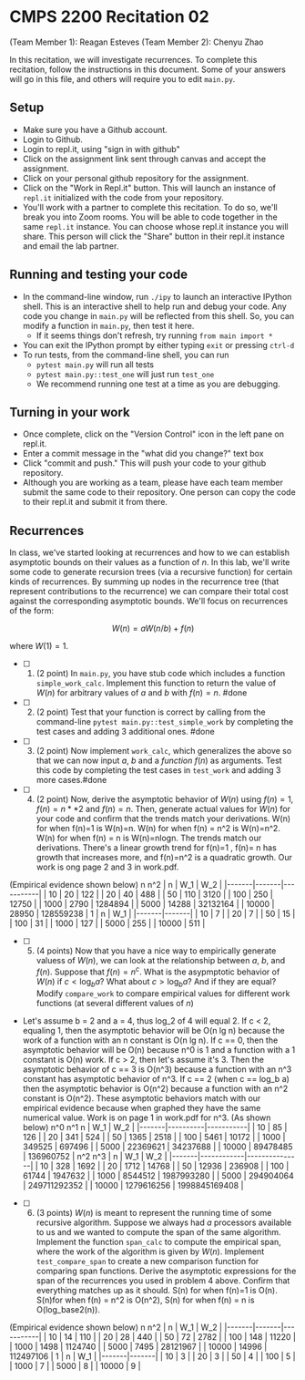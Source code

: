 # CMPS 2200  Recitation 02

(Team Member 1): Reagan Esteves 
(Team Member 2): Chenyu Zhao

In this recitation, we will investigate recurrences. 
To complete this recitation, follow the instructions in this document. Some of your answers will go in this file, and others will require you to edit `main.py`.


## Setup
- Make sure you have a Github account.
- Login to Github.
- Login to repl.it, using "sign in with github"
- Click on the assignment link sent through canvas and accept the assignment.
- Click on your personal github repository for the assignment.
- Click on the "Work in Repl.it" button. This will launch an instance of `repl.it` initialized with the code from your repository.
- You'll work with a partner to complete this recitation. To do so, we'll break you into Zoom rooms. You will be able to code together in the same `repl.it` instance. You can choose whose repl.it instance you will share. This person will click the "Share" button in their repl.it instance and email the lab partner.

## Running and testing your code
- In the command-line window, run `./ipy` to launch an interactive IPython shell. This is an interactive shell to help run and debug your code. Any code you change in `main.py` will be reflected from this shell. So, you can modify a function in `main.py`, then test it here.
  + If it seems things don't refresh, try running `from main import *`
- You can exit the IPython prompt by either typing `exit` or pressing `ctrl-d`
- To run tests, from the command-line shell, you can run
  + `pytest main.py` will run all tests
  + `pytest main.py::test_one` will just run `test_one`
  + We recommend running one test at a time as you are debugging.

## Turning in your work

- Once complete, click on the "Version Control" icon in the left pane on repl.it.
- Enter a commit message in the "what did you change?" text box
- Click "commit and push." This will push your code to your github repository.
- Although you are working as a team, please have each team member submit the same code to their repository. One person can copy the code to their repl.it and submit it from there.

## Recurrences

In class, we've started looking at recurrences and how to we can establish asymptotic bounds on their values as a function of $n$. In this lab, we'll write some code to generate recursion trees (via a recursive function) for certain kinds of recurrences. By summing up nodes in the recurrence tree (that represent contributions to the recurrence) we can compare their total cost against the corresponding asymptotic bounds. We'll focus on  recurrences of the form:

$$ W(n) = aW(n/b) + f(n) $$

where $W(1) = 1$.

- [ ] 1. (2 point) In `main.py`, you have stub code which includes a function `simple_work_calc`. Implement this function to return the value of $W(n)$ for arbitrary values of $a$ and $b$ with $f(n)=n$. #done 

- [ ] 2. (2 point) Test that your function is correct by calling from the command-line `pytest main.py::test_simple_work` by completing the test cases and adding 3 additional ones. #done

- [ ] 3. (2 point) Now implement `work_calc`, which generalizes the above so that we can now input $a$, $b$ and a *function* $f(n)$ as arguments. Test this code by completing the test cases in `test_work` and adding 3 more cases.#done

- [ ] 4. (2 point) Now, derive the asymptotic behavior of $W(n)$ using $f(n) = 1$, $f(n) = n**2$ and $f(n) = n$. Then, generate actual values for $W(n)$ for your code and confirm that the trends match your derivations.
   W(n) for when f(n)=1 is W(n)=n. W(n) for when f(n) = n^2 is W(n)=n^2. W(n) for when f(n) = n is W(n)=nlogn. The trends match our derivations. There's a linear growth trend for f(n)=1 , f(n)= n has growth that increases more, and f(n)=n^2 is a quadratic growth. Our work is ong page 2 and 3 in work.pdf.
  
(Empirical evidence shown below)
              n          n^2
|     n |   W_1 |       W_2 |
|-------|-------|-----------|
|    10 |    20 |       122 |
|    20 |    40 |       488 |
|    50 |   110 |      3120 |
|   100 |   250 |     12750 |
|  1000 |  2790 |   1284894 |
|  5000 | 14288 |  32132164 |
| 10000 | 28950 | 128559238 |
              1
|     n |   W_1 |
|-------|-------|
|    10 |     7 |
|    20 |     7 |
|    50 |    15 |
|   100 |    31 |
|  1000 |   127 |
|  5000 |   255 |
| 10000 |   511 |

- [ ] 5. (4 points) Now that you have a nice way to empirically generate valuess of $W(n)$, we can look at the relationship between $a$, $b$, and $f(n)$. Suppose that $f(n) = n^c$. What is the asypmptotic behavior of $W(n)$ if $c < \log_b a$? What about $c > \log_b a$? And if they are equal? Modify `compare_work` to compare empirical values for different work functions (at several different values of $n$) 
- 
  Let's assume b = 2 and a = 4, thus log_2 of 4 will equal 2. If c < 2, equaling 1, then the asymptotic behavior will be O(n lg n) because the work of a function with an n constant is O(n lg n). If c == 0, then the asymptotic behavior will be O(n) because n^0 is 1 and a function with a 1 constant is O(n) work. If c > 2, then let's assume it's 3. Then the asymptotic behavior of c == 3 is O(n^3) because a function with an n^3 constant has asymptotic behavior of n^3. If c == 2 (when c == log_b a) then the asymptotic behavior is O(n^2) because a function with an n^2 constant is O(n^2). These asymptotic behaviors match with our empirical evidence because when graphed they have the same numerical value. Work is on page 1 in work.pdf for n^3.
(As shown below)
                n^0        n^1
      n |      W_1 |       W_2 |
|-------|----------|-----------|
|    10 |       85 |       126 |
|    20 |      341 |       524 |
|    50 |     1365 |      2518 |
|   100 |     5461 |     10172 |
|  1000 |   349525 |    697496 |
|  5000 | 22369621 |  34237688 |
| 10000 | 89478485 | 136960752 |
                  n^2             n^3
|     n |        W_1 |           W_2 |
|-------|------------|---------------|
|    10 |        328 |          1692 |
|    20 |       1712 |         14768 |
|    50 |      12936 |        236908 |
|   100 |      61744 |       1947632 |
|  1000 |    8544512 |    1987993280 |
|  5000 |  294904064 |  249711292352 |
| 10000 | 1279616256 | 1998845169408 |
  
- [ ] 6. (3 points) $W(n)$ is meant to represent the running time of some recursive algorithm. Suppose we always had $a$ processors available to us and we wanted to compute the span of the same algorithm. Implement the function `span_calc` to compute the empirical span, where the work of the algorithm is given by $W(n)$. Implement `test_compare_span` to create a new comparison function for comparing span functions. Derive the asymptotic expressions for the span of the recurrences you used in problem 4 above. Confirm that everything matches up as it should. 
S(n) for when f(n)=1 is O(n). S(n)for when f(n) = n^2 is O(n^2), S(n) for when f(n) = n is O(log_base2(n)).

(Empirical evidence shown below)
              n          n^2
|     n |   W_1 |       W_2 |
|-------|-------|-----------|
|    10 |    14 |       110 |
|    20 |    28 |       440 |
|    50 |    72 |      2782 |
|   100 |   148 |     11220 |
|  1000 |  1498 |   1124740 |
|  5000 |  7495 |  28121967 |
| 10000 | 14996 | 112497106 |
              1
|     n |   W_1 |
|-------|-------|
|    10 |     3 |
|    20 |     3 |
|    50 |     4 |
|   100 |     5 |
|  1000 |     7 |
|  5000 |     8 |
| 10000 |     9 |